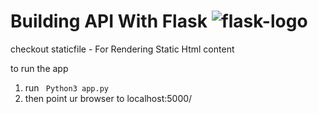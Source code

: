 
# Building API With Flask ![flask-logo](https://www.vectorlogo.zone/logos/pocoo_flask/pocoo_flask-ar21.svg)


checkout staticfile - For Rendering Static Html content


to run the app 
1. run ``` Python3 app.py```
2. then point ur browser to localhost:5000/